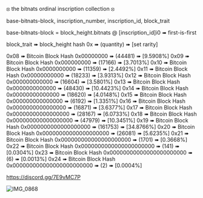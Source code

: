⦻ the bitnats ordinal inscription collection ⦻

base-bitnats-block, inscription_number, inscription_id, block_trait

base-bitnats-block =  block_height.bitnats @ [inscription_id]i0 ➠ first-is-first

block_trait ➠ block_height hash 0x ➠ (quantity) ➠ [set rarity]

0x08 ➠ Bitcoin Block Hash 0x00000000 ➠ (44481) ➠ [9.5908%]
0x09 ➠ Bitcoin Block Hash 0x000000000 ➠ (17166) ➠ [3.7013%]
0x10 ➠ Bitcoin Block Hash 0x0000000000 ➠ (11359) ➠ [2.4492%]
0x11 ➠ Bitcoin Block Hash 0x00000000000 ➠ (18233) ➠ [3.9313%]
0x12 ➠ Bitcoin Block Hash 0x000000000000 ➠ (16604) ➠ [3.5801%]
0x13 ➠ Bitcoin Block Hash 0x0000000000000 ➠ (48430) ➠ [10.4423%]
0x14 ➠ Bitcoin Block Hash 0x00000000000000 ➠ (18620) ➠ [4.0148%]
0x15 ➠ Bitcoin Block Hash 0x000000000000000 ➠ (6192) ➠ [1.3351%]
0x16 ➠ Bitcoin Block Hash 0x0000000000000000 ➠ (16871) ➠ [3.6377%]
0x17 ➠ Bitcoin Block Hash 0x00000000000000000 ➠ (28167) ➠ [6.0733%]
0x18 ➠ Bitcoin Block Hash 0x000000000000000000 ➠ (47979) ➠ [10.3451%]
0x19 ➠ Bitcoin Block Hash 0x0000000000000000000 ➠ (161753) ➠ [34.8766%]
0x20 ➠ Bitcoin Block Hash 0x00000000000000000000 ➠ (26081) ➠ [5.6235%]
0x21 ➠ Bitcoin Block Hash 0x000000000000000000000 ➠ (1701) ➠ [0.3668%]
0x22 ➠ Bitcoin Block Hash 0x0000000000000000000000 ➠ (141) ➠ [0.0304%]
0x23 ➠ Bitcoin Block Hash 0x00000000000000000000000 ➠ (6) ➠ [0.0013%]
0x24 ➠ Bitcoin Block Hash 0x000000000000000000000000 ➠ (2) ➠ [0.0004%] 

https://discord.gg/7E9vMC7P

![IMG_0868](https://github.com/user-attachments/assets/be3fecff-c8e3-42e3-84ae-a60c66df9f69)
